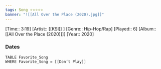 ```yaml
---
tags: Song ⭐⭐⭐⭐⭐ 
banner: "![[All Over the Place (2020).jpg]]"
---
```

[Time:: 3:19]
[Artist:: [[KSI]] ]
[Genre:: Hip-Hop/Rap]
[Played:: 6]
[Album:: [[All Over the Place (2020)]]]
[Year:: 2020]
### Dates
````dataview
TABLE Favorite_Song
WHERE Favorite_Song = [[Don’t Play]]
````